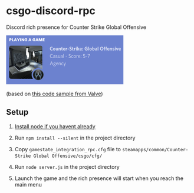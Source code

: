 # csgo-discord-rpc
Discord rich presence for Counter Strike Global Offensive

![Example](https://raw.githubusercontent.com/Pigpog/csgo-discord-rpc/master/example.png)

(based on [this code sample from Valve](https://developer.valvesoftware.com/wiki/Counter-Strike:_Global_Offensive_Game_State_Integration#Sample_HTTP_POST_Endpoint_Server))

## Setup

1. [Install node if you havent already](nodejs.org)

2. Run `npm install --silent` in the project directory

3. Copy `gamestate_integration_rpc.cfg` file to `steamapps/common/Counter-Strike Global Offensive/csgo/cfg/`

4. Run `node server.js` in the project directory

5. Launch the game and the rich presence will start when you reach the main menu
